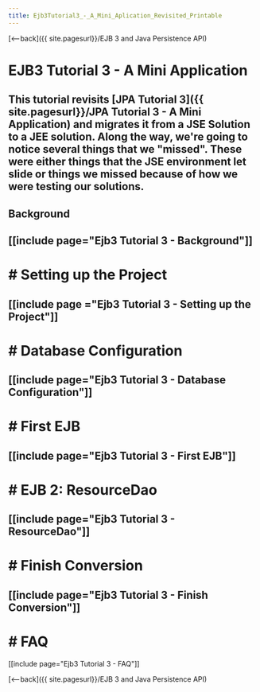 ```yaml
---
title: Ejb3Tutorial3_-_A_Mini_Aplication_Revisited_Printable
---
```

[<--back]({{ site.pagesurl}}/EJB 3 and Java Persistence API)

# EJB3 Tutorial 3 - A Mini Application 

This tutorial revisits [JPA Tutorial 3]({{ site.pagesurl}}/JPA Tutorial 3 - A Mini Application) and migrates it from a JSE Solution to a JEE solution. Along the way, we're going to notice several things that we "missed". These were either things that the JSE environment let slide or things we missed because of how we were testing our solutions.
----
## Background
[[include page="Ejb3 Tutorial 3 - Background"]]
----
# # Setting up the Project 
[[include page ="Ejb3 Tutorial 3 - Setting up the Project"]]
----
# # Database Configuration 
[[include page="Ejb3 Tutorial 3 - Database Configuration"]]
----
# # First EJB 
[[include page="Ejb3 Tutorial 3 - First EJB"]]
----
# # EJB 2: ResourceDao 
[[include page="Ejb3 Tutorial 3 - ResourceDao"]]
----
# # Finish Conversion 
[[include page="Ejb3 Tutorial 3 - Finish Conversion"]]
----
# # FAQ 
[[include page="Ejb3 Tutorial 3 - FAQ"]]

[<--back]({{ site.pagesurl}}/EJB 3 and Java Persistence API)